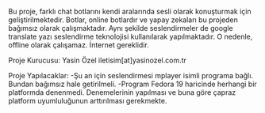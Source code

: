Bu proje, farklı chat botlarını kendi aralarında sesli olarak konuşturmak için geliştirilmektedir. Botlar, online botlardır ve yapay zekaları bu projeden bağımsız olarak çalışmaktadır. Aynı şekilde seslendirmeler de google translate yazı seslendirme teknolojisi kullanılarak yapılmaktadır. O nedenle, offline olarak çalışamaz. İnternet gereklidir.

Proje Kurucusu: Yasin Özel iletisim[at]yasinozel.com.tr

Proje Yapılacaklar:
-Şu an için seslendirmesi mplayer isimli programa bağlı. Bundan bağımsız hale getirilmeli.
-Program Fedora 19 haricinde herhangi bir platformda denenmedi. Denemelerinin yapılması ve buna göre çapraz platform uyumluluğunun arttırılması gerekmekte.